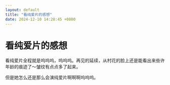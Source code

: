 ```yaml
---
layout: default
title: "看纯爱片的感想"
date: 2024-12-10 14:28:45 +0800
---
```


# 看纯爱片的感想

看纯爱片全程就是呜呜呜，呜呜呜。再见的延续，从村花的脸上还是能看出来些许年龄的痕迹了～皱纹有点点多了起来。

但是她怎么还是那么会演纯爱片啊啊啊呜呜呜。
